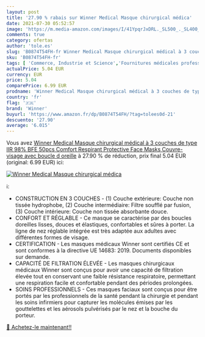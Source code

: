 ```yaml
---
layout: post
title: '27.90 % rabais sur Winner Medical Masque chirurgical médica'
date: 2021-07-30 05:52:57
image: 'https://m.media-amazon.com/images/I/41YpqrJxDRL._SL500_._SL400_.jpg'
comments: true
category: ofertas
author: 'tole.es'
slug: 'B0874T54FH-fr Winner Medical Masque chirurgical médical à 3 couches de...'
sku: 'B0874T54FH-fr'
tags: [ 'Commerce, Industrie et Science','Fournitures médicales professionnelles','Masques de protection médicale','Masques médicaux','Masques médicaux à usage unique','Vêtements et gants médicaux','winner', ]
actualPrice: 5.04 EUR
currency: EUR
price: 5.04
comparePrice: 6.99 EUR
prodname: 'Winner Medical Masque chirurgical médical à 3 couches de type IIR  98% BFE  50pcs Comfort Respirant Protective Face Masks  Couvre-visage avec boucle d oreille'
country: 'fr'
flag: '🇫🇷'
brand: 'Winner'
buyurl: 'https://www.amazon.fr/dp/B0874T54FH/?tag=tolees0d-21'
descuento: '27.90'
average: '6.015'
---
```


Vous avez [Winner Medical Masque chirurgical médical à 3 couches de type IIR  98% BFE  50pcs Comfort Respirant Protective Face Masks  Couvre-visage avec boucle d oreille](https://www.amazon.fr/dp/B0874T54FH/?tag=tolees0d-21)  à  27.90 % de réduction, prix final  5.04 EUR (original: 6.99 EUR) ici:

[![Winner Medical Masque chirurgical médica](https://m.media-amazon.com/images/I/41YpqrJxDRL._SL500_._SL400_.jpg)](https://www.amazon.fr/dp/B0874T54FH/?tag=tolees0d-21)

ℹ️:

- CONSTRUCTION EN 3 COUCHES - (1) Couche extérieure: Couche non tissée hydrophobe, (2) Couche intermédiaire: Filtre soufflé par fusion, (3) Couche intérieure: Couche non tissée absorbante douce.
- CONFORT ET RÉGLABLE - Ce masque se caractérise par des boucles doreilles lisses, douces et élastiques, confortables et sûres à porter. La ligne de nez réglable intégrée est très adaptée aux adultes avec différentes formes de visage.
- CERTIFICATION - Les masques médicaux Winner sont certifiés CE et sont conformes à la directive UE 14683: 2019. Documents disponibles sur demande.
- CAPACITÉ DE FILTRATION ÉLEVÉE - Les masques chirurgicaux médicaux Winner sont conçus pour avoir une capacité de filtration élevée tout en conservant une faible résistance respiratoire, permettant une respiration facile et confortable pendant des périodes prolongées.
- SOINS PROFESSIONNELS - Ces masques faciaux sont conçus pour être portés par les professionnels de la santé pendant la chirurgie et pendant les soins infirmiers pour capturer les molécules émises par les gouttelettes et les aérosols pulvérisés par le nez et la bouche du porteur.

[🛒 Achetez-le maintenant!!](https://www.amazon.fr/dp/B0874T54FH/?tag=tolees0d-21)
